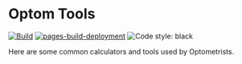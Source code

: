 # Optom Tools

[![Build](https://github.com/shivan-s/python-template/actions/workflows/build.yml/badge.svg)](https://github.com/shivan-s/python-template/actions/workflows/build.yml)
[![pages-build-deployment](https://github.com/shivan-s/python-template/actions/workflows/pages/pages-build-deployment/badge.svg?branch=gh-pages)](https://github.com/shivan-s/python-template/actions/workflows/pages/pages-build-deployment)
![Code style: black](https://img.shields.io/badge/code%20style-black-000000.svg)

Here are some common calculators and tools used by Optometrists.
